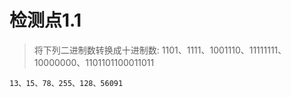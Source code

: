 # 检测点1.1
> 将下列二进制数转换成十进制数:
> 1101、1111、1001110、11111111、10000000、1101101100011011
```
13、15、78、255、128、56091
```
